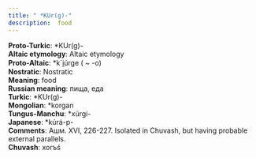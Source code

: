 ```yaml
---
title: " *KUr(g)-"
description:  food
---
```


<strong>Proto-Turkic</strong>:  *KUr(g)-<br>
<strong>Altaic etymology</strong>:  Altaic etymology<br>
<strong> Proto-Altaic</strong>:  *k`i̯úrge ( ~ -o)<br>
<strong>Nostratic</strong>:  Nostratic<br>
<strong>Meaning</strong>:  food<br>
<strong>Russian meaning</strong>:  пища, еда<br>
<strong>Turkic</strong>:  *KUr(g)-<br>
<strong>Mongolian</strong>:  *korgan<br>
<strong>Tungus-Manchu</strong>:  *xürgi-<br>
<strong>Japanese</strong>:  *kúrá-p-<br>
<strong>Comments</strong>:  Ашм. XVI, 226-227. Isolated in Chuvash, but having probable external parallels.<br>
<strong>Chuvash</strong>:  xorъś<br>


